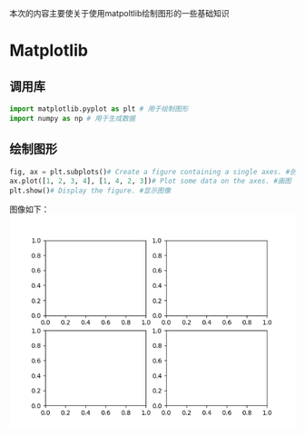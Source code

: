 本次的内容主要使关于使用matpoltlib绘制图形的一些基础知识
# Matplotlib

## 调用库
```python
import matplotlib.pyplot as plt # 用于绘制图形
import numpy as np # 用于生成数据
```
## 绘制图形

```python
fig, ax = plt.subplots()# Create a figure containing a single axes. #创建一个画布
ax.plot([1, 2, 3, 4], [1, 4, 2, 3])# Plot some data on the axes. #画图
plt.show()# Display the figure. #显示图像
```
图像如下：
![img_1.png](img_1.png)
